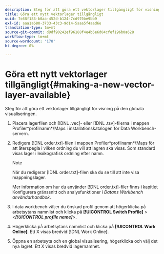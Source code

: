 ```yaml
---
description: Steg för att göra ett vektorlager tillgängligt för visning på den globala visualiseringen.
title: Göra ett nytt vektorlager tillgängligt
uuid: 7e88f183-b0aa-452d-b124-7cd970be9bb9
exl-id: aaa1a680-3733-43c3-9d14-5aaa5f4aad6e
translation-type: tm+mt
source-git-commit: d9df90242ef96188f4e4b5e6d04cfef196b0a628
workflow-type: tm+mt
source-wordcount: '178'
ht-degree: 0%

---
```


# Göra ett nytt vektorlager tillgängligt{#making-a-new-vector-layer-available}

Steg för att göra ett vektorlager tillgängligt för visning på den globala visualiseringen.

1. Placera lagerfilen och [!DNL .vec]- eller [!DNL .tsv]-filerna i mappen Profiler\*profilnamn*\Maps i installationskatalogen för Data Workbench-servern.
1. Redigera [!DNL order.txt]-filen i mappen Profiler\*profilnamn*\Maps för att återspegla i vilken ordning du vill att lagren ska visas. Som standard visas lager i lexikografisk ordning efter namn.

   >[!NOTE]
   >
   >När du redigerar [!DNL order.txt]-filen ska du se till att inte visa mappningslager.

   Mer information om hur du använder [!DNL order.txt]-filer finns i kapitlet Konfigurera gränssnitt och analysfunktioner i *Datans Workbench användarhandbok*.

1. I data workbench väljer du önskad profil genom att högerklicka på arbetsytans namnlist och klicka på **[!UICONTROL Switch Profile]** > *&lt;**[!UICONTROL profile name]**>*.
1. Högerklicka på arbetsytans namnlist och klicka på **[!UICONTROL Work Online]**. Ett X visas bredvid [!DNL Work Online].
1. Öppna en arbetsyta och en global visualisering, högerklicka och välj det nya lagret. Ett X visas bredvid lagernamnet.
